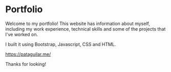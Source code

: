 # Portfolio

Welcome to my portfolio! This website has information about myself, including my work experience, technical skills and some of the projects that I've worked on.

I built it using Bootstrap, Javascript, CSS and HTML. 

https://pataguilar.me/

Thanks for looking!



